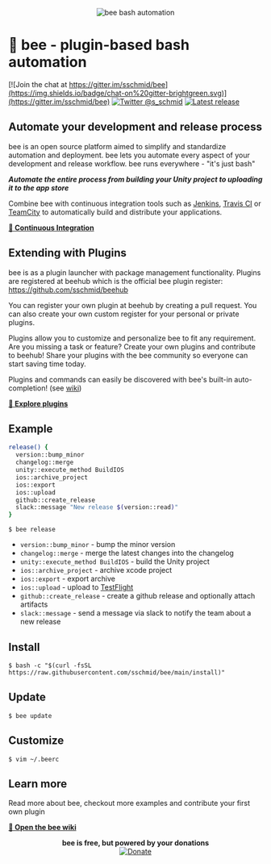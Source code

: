 <p align="center">
    <img src="https://raw.githubusercontent.com/sschmid/bee/main/readme/bee-header.png" alt="bee bash automation">
</p>

# 🐝 bee - plugin-based bash automation

[![Join the chat at https://gitter.im/sschmid/bee](https://img.shields.io/badge/chat-on%20gitter-brightgreen.svg)](https://gitter.im/sschmid/bee)
[![Twitter @s_schmid](https://img.shields.io/badge/twitter-follow%20%40s__schmid-blue.svg)](https://twitter.com/intent/follow?original_referer=https%3A%2F%2Fgithub.com%2Fsschmid%2Fbee&screen_name=s_schmid&tw_p=followbutton)
[![Latest release](https://img.shields.io/github/release/sschmid/bee.svg)](https://github.com/sschmid/bee/releases)

## Automate your development and release process

bee is an open source platform aimed to simplify and standardize automation and deployment.
bee lets you automate every aspect of your development and release workflow.
bee runs everywhere - "it's just bash"

*__Automate the entire process from building your Unity project to uploading it to the app store__*

Combine bee with continuous integration tools such as [Jenkins](https://jenkins.io), [Travis CI](https://travis-ci.org) or [TeamCity](https://www.jetbrains.com/teamcity/) to automatically
build and distribute your applications.

[**🐝 Continuous Integration**](https://github.com/sschmid/bee/wiki/Continuous-Integration)

## Extending with Plugins

bee is as a plugin launcher with package management functionality. Plugins are registered at beehub which is the official bee plugin register: https://github.com/sschmid/beehub

You can register your own plugin at beehub by creating a pull request. You can also create your own custom register for your personal or private plugins.

Plugins allow you to customize and personalize bee to fit any requirement.
Are you missing a task or feature? Create your own plugins and contribute to beehub! Share
your plugins with the bee community so everyone can start saving time today.

Plugins and commands can easily be discovered with bee's built-in auto-completion! (see [wiki](https://github.com/sschmid/bee/wiki/bee-bash-completion))

[**🐝 Explore plugins**](https://github.com/sschmid/beehub)


## Example

```bash
release() {
  version::bump_minor
  changelog::merge
  unity::execute_method BuildIOS
  ios::archive_project
  ios::export
  ios::upload
  github::create_release
  slack::message "New release $(version::read)"
}
```

```
$ bee release
```

- `version::bump_minor` - bump the minor version
- `changelog::merge` - merge the latest changes into the changelog
- `unity::execute_method BuildIOS` - build the Unity project
- `ios::archive_project` - archive xcode project
- `ios::export` - export archive
- `ios::upload` - upload to [TestFlight](https://developer.apple.com/testflight/)
- `github::create_release` - create a github release and optionally attach artifacts
- `slack::message` - send a message via slack to notify the team about a new release


## Install

```
$ bash -c "$(curl -fsSL https://raw.githubusercontent.com/sschmid/bee/main/install)"
```


## Update

```
$ bee update
```


## Customize

```
$ vim ~/.beerc
```


## Learn more

Read more about bee, checkout more examples and contribute your first own plugin

[**🐝 Open the bee wiki**](https://github.com/sschmid/bee/wiki)

<p align="center">
    <b>bee is free, but powered by your donations</b>
    <br />
    <a href="https://www.paypal.com/cgi-bin/webscr?cmd=_s-xclick&hosted_button_id=M7WHTWP4GE75Y"><img src="https://www.paypalobjects.com/en_US/i/btn/btn_donate_LG.gif" alt="Donate">
    </a>
</p>
